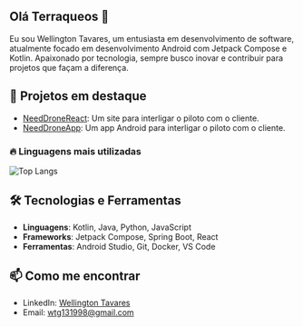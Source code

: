 ## Olá Terraqueos 👋
Eu sou Wellington Tavares, um entusiasta em desenvolvimento de software, atualmente focado em desenvolvimento Android com Jetpack Compose e Kotlin. Apaixonado por tecnologia, sempre busco inovar e contribuir para projetos que façam a diferença.

## 🌟 Projetos em destaque
- [NeedDroneReact](https://github.com/Joannegton/needDrone_front): Um site para interligar o piloto com o cliente.
- [NeedDroneApp](https://github.com/Joannegton/NeedDroneApp): Um app Android para interligar o piloto com o cliente.


### 🔥 Linguagens mais utilizadas
![Top Langs](https://github-readme-stats.vercel.app/api/top-langs/?username=joannegton&layout=compact&hide=css,html&theme=dracula)

## 🛠️ Tecnologias e Ferramentas
- **Linguagens**: Kotlin, Java, Python, JavaScript
- **Frameworks**: Jetpack Compose, Spring Boot, React
- **Ferramentas**: Android Studio, Git, Docker, VS Code

## 📫 Como me encontrar
- LinkedIn: [Wellington Tavares](https://www.linkedin.com/in/wellington-tavares-galbarini-21b915a9/)
- Email: wtg131998@gmail.com
